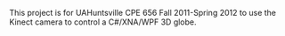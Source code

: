 This project is for UAHuntsville CPE 656 Fall 2011-Spring 2012 to use the Kinect camera to control a C#/XNA/WPF 3D globe.